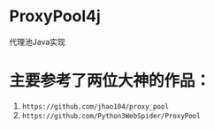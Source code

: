 # ProxyPool4j
代理池Java实现

# 主要参考了两位大神的作品：
1. `https://github.com/jhao104/proxy_pool`
2. `https://github.com/Python3WebSpider/ProxyPool`
